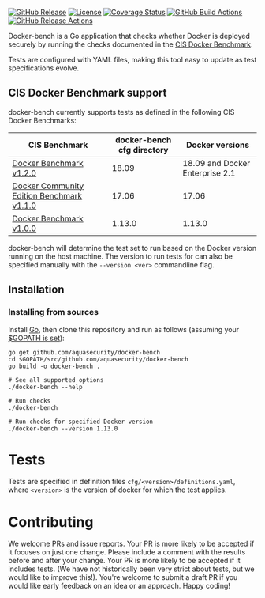 [![GitHub Release][release-img]][release]
[![License][license-img]][license]
[![Coverage Status][cov-img]][cov]
[![GitHub Build Actions][build-action-img]][actions]
[![GitHub Release Actions][release-action-img]][actions]

Docker-bench is a Go application that checks whether Docker is deployed securely by running the checks documented in the [CIS Docker Benchmark](https://www.cisecurity.org/benchmark/docker/).

Tests are configured with YAML files, making this tool easy to update as test specifications evolve.


## CIS Docker Benchmark support

docker-bench currently supports tests as defined in the following CIS Docker Benchmarks:

| CIS Benchmark | docker-bench cfg directory | Docker versions |
|---|---|---|
| [Docker Benchmark v1.2.0](https://workbench.cisecurity.org/benchmarks/2351) | 18.09 | 18.09 and Docker Enterprise 2.1 |
| [Docker Community Edition Benchmark v1.1.0](https://workbench.cisecurity.org/benchmarks/552) | 17.06 | 17.06 |
| [Docker Benchmark v1.0.0](https://workbench.cisecurity.org/benchmarks/363) | 1.13.0 | 1.13.0 |

docker-bench will determine the test set to run based on the Docker version running on the host machine.
The version to run tests for can also be specified manually with the `--version <ver>` commandline flag.

## Installation
### Installing from sources

Install [Go](https://golang.org/doc/install), then
clone this repository and run as follows (assuming your [$GOPATH is set](https://github.com/golang/go/wiki/GOPATH)):

```shell
go get github.com/aquasecurity/docker-bench
cd $GOPATH/src/github.com/aquasecurity/docker-bench
go build -o docker-bench .

# See all supported options
./docker-bench --help

# Run checks
./docker-bench

# Run checks for specified Docker version
./docker-bench --version 1.13.0

```

# Tests
Tests are specified in definition files `cfg/<version>/definitions.yaml`,
where `<version>` is the version of docker for which the test applies.

# Contributing
We welcome PRs and issue reports.
Your PR is more likely to be accepted if it focuses on just one change.
Please include a comment with the results before and after your change.
Your PR is more likely to be accepted if it includes tests. (We have not historically been very strict about tests, but we would like to improve this!).
You're welcome to submit a draft PR if you would like early feedback on an idea or an approach.
Happy coding!

[actions]: https://github.com/aquasecurity/docker-bench/actions
[build-action-img]: https://github.com/aquasecurity/docker-bench/workflows/build/badge.svg
[cov-img]: https://codecov.io/github/aquasecurity/docker-bench/branch/main/graph/badge.svg
[cov]: https://codecov.io/github/aquasecurity/docker-bench
[license-img]: https://img.shields.io/badge/License-Apache%202.0-blue.svg
[license]: https://opensource.org/licenses/Apache-2.0
[release-img]: https://img.shields.io/github/release/aquasecurity/docker-bench.svg
[release]: https://github.com/aquasecurity/docker-bench/releases
[release-action-img]: https://github.com/aquasecurity/docker-bench/workflows/release/badge.svg
